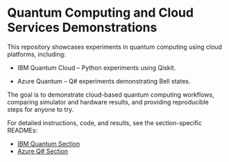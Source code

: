 # Quantum Computing and Cloud Services Demonstrations

This repository showcases experiments in quantum computing using cloud platforms, including:

- IBM Quantum Cloud – Python experiments using Qiskit.

- Azure Quantum – Q# experiments demonstrating Bell states.

The goal is to demonstrate cloud-based quantum computing workflows, comparing simulator and hardware results, and providing reproducible steps for anyone to try.

For detailed instructions, code, and results, see the section-specific READMEs:

- [IBM Quantum Section](IBM_Quantum_BellState/README.md)  
- [Azure Q# Section](Azure_QSharp_BellState/README.md)  
